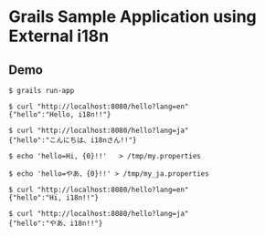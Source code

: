 Grails Sample Application using External i18n
=============================================

## Demo

```
$ grails run-app

$ curl "http://localhost:8080/hello?lang=en"
{"hello":"Hello, i18n!!"}

$ curl "http://localhost:8080/hello?lang=ja"
{"hello":"こんにちは、i18nさん!!"}

$ echo 'hello=Hi, {0}!!'   > /tmp/my.properties

$ echo 'hello=やあ、{0}!!' > /tmp/my_ja.properties

$ curl "http://localhost:8080/hello?lang=en"
{"hello":"Hi, i18n!!"}

$ curl "http://localhost:8080/hello?lang=ja"
{"hello":"やあ、i18n!!"}
```
